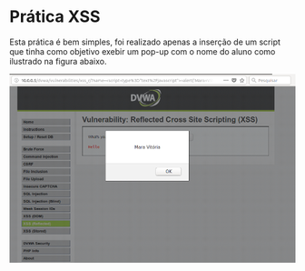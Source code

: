 # Prática XSS

Esta prática é bem simples, foi realizado apenas a inserção de um script que tinha como objetivo exebir um pop-up com o nome do aluno como ilustrado na figura abaixo.

![img](img/1.png)


